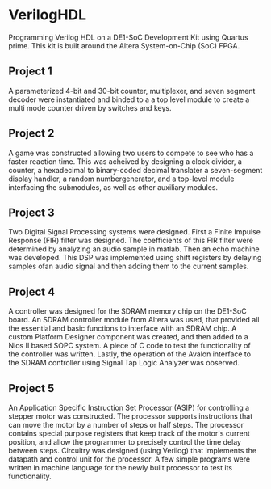 # VerilogHDL
Programming Verilog HDL on a DE1-SoC Development Kit using Quartus prime. This kit is built around the Altera System-on-Chip (SoC) FPGA.

## Project 1
A parameterized 4-bit and 30-bit counter, multiplexer, and seven segment decoder were instantiated and binded to a a top level module to create a multi mode counter driven by switches and keys.

## Project 2
A game was constructed allowing two users to compete to see who has a faster reaction time. This was acheived by designing a clock divider, a counter, a hexadecimal to binary-coded decimal translater a seven-segment display handler, a random numbergenerator, and a top-level module interfacing the submodules, as well as other auxiliary modules.

## Project 3
Two Digital Signal Processing systems were designed. First a Finite Impulse Response (FIR) filter was designed. The coefficients of this FIR filter were determined by analyzing an audio sample in matlab. Then an echo machine was developed. This DSP was implemented using shift registers by delaying samples ofan audio signal and then adding them to the current samples.

## Project 4
A controller was designed for the SDRAM memory chip on the DE1-SoC board. An SDRAM controller module from Altera was used, that provided all the essential and basic functions to interface with an SDRAM chip. A custom Platform Designer component was created, and then added to a Nios II based SOPC system. A piece of C code to test the functionality of the controller was written. Lastly, the operation of the Avalon interface to the SDRAM controller using Signal Tap Logic Analyzer was observed.

## Project 5
An Application Specific Instruction Set Processor (ASIP) for controlling a stepper motor was constructed. The processor supports instructions that can move the motor by a number of steps or half steps. The processor contains special purpose registers that keep track of the motor's current position, and allow the programmer to precisely control the time delay between steps. Circuitry was designed (using Verilog) that implements the datapath and control unit for the processor. A few simple programs were written in machine language for the newly built processor to test its functionality. 
